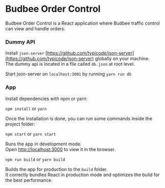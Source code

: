 # Budbee Order Control

Budbee Order Control is a React application where Budbee traffic control
can view and handle orders.

### Dummy API

Install `json-server` [https://github.com/typicode/json-server](https://github.com/typicode/json-server) globally on your machine. <br>
The dummy api is located in a file called `db.json` at root level.

Start json-server on `localhost:3001` by running `yarn run db`

### App

Install dependencies with npm or yarn:

`npm install` or `yarn`

Once the installation is done, you can run some commands inside the project folder:

`npm start` or `yarn start`

Runs the app in development mode.<br>
Open [http://localhost:3000](http://localhost:3000) to view it in the browser.

`npm run build` or `yarn build`

Builds the app for production to the `build` folder.<br>
It correctly bundles React in production mode and optimizes the build for the best performance.
